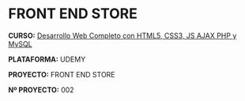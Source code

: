 # FRONT END STORE

**CURSO:** [Desarrollo Web Completo con HTML5, CSS3, JS AJAX PHP y MySQL](https://www.udemy.com/course/desarrollo-web-completo-con-html5-css3-js-php-y-mysql/?couponCode=LEADERSALE24A "Desarrollo Web Completo con HTML5, CSS3, JS AJAX PHP y MySQL")

**PLATAFORMA:** UDEMY 

**PROYECTO:** FRONT END STORE

**Nº PROYECTO:** 002
